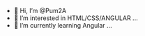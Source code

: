 - 👋 Hi, I’m @Pum2A
- 👀 I’m interested in HTML/CSS/ANGULAR ...
- 🌱 I’m currently learning Angular ...


<!---
Pum2A/Pum2A is a ✨ special ✨ repository because its `README.md` (this file) appears on your GitHub profile.
You can click the Preview link to take a look at your changes.
--->
